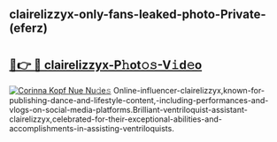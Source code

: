 ## clairelizzyx-only-fans​-leaked-photo​-Private-(eferz)


# <h2><a href="https://mediaupload.pro?title=clairelizzyx&ref=git">🔗👉 🔴 clairelizzyx-P𝚑ot𝚘𝚜-V𝚒d𝚎o</a></h2>

[![Corinna Kopf Nue Nu𝚍e𝚜](https://i.imgur.com/0qMVB7G.gif)](https://mediaupload.pro?title=clairelizzyx&ref=git)
Online-influencer-clairelizzyx,known-for-publishing-dance-and-lifestyle-content,-including-performances-and-vlogs-on-social-media-platforms.Brilliant-ventriloquist-assistant-clairelizzyx,celebrated-for-their-exceptional-abilities-and-accomplishments-in-assisting-ventriloquists.  